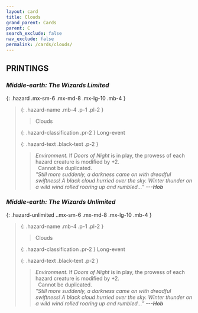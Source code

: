 ```yaml
---
layout: card
title: Clouds
grand_parent: Cards
parent: C
search_exclude: false
nav_exclude: false
permalink: /cards/clouds/
---
```


## PRINTINGS


### _Middle-earth: The Wizards Limited_

{: .hazard .mx-sm-6 .mx-md-8 .mx-lg-10 .mb-4 }
> {: .hazard-name .mb-4 .p-1 .pl-2 }
> > <div class="hazard-mp"></div>
> > <div class="card-name">Clouds</div>
>
> {: .hazard-classification .pr-2 }
> Long-event
>
> {: .hazard-text .black-text .p-2 }
> > _Environment._ If _Doors of Night_ is in play, the prowess of each hazard creature is modified by +2. <br>&ensp;Cannot be duplicated. <br>_"Still more suddenly, a darkness came on with dreadful swiftness! A black cloud hurried over the sky. Winter thunder on a wild wind rolled roaring up and rumbled...”_ ***---&#65279;Hob*** 
>

### _Middle-earth: The Wizards Unlimited_

{: .hazard-unlimited ..mx-sm-6 .mx-md-8 .mx-lg-10 .mb-4 }
> {: .hazard-name .mb-4 .p-1 .pl-2 }
> > <div class="hazard-mp"></div>
> > <div class="card-name">Clouds</div>
>
> {: .hazard-classification .pr-2 }
> Long-event
>
> {: .hazard-text .black-text .p-2 }
> > _Environment._ If _Doors of Night_ is in play, the prowess of each hazard creature is modified by +2. <br>&ensp;Cannot be duplicated. <br>_"Still more suddenly, a darkness came on with dreadful swiftness! A black cloud hurried over the sky. Winter thunder on a wild wind rolled roaring up and rumbled...”_ ***---&#65279;Hob*** 
>
